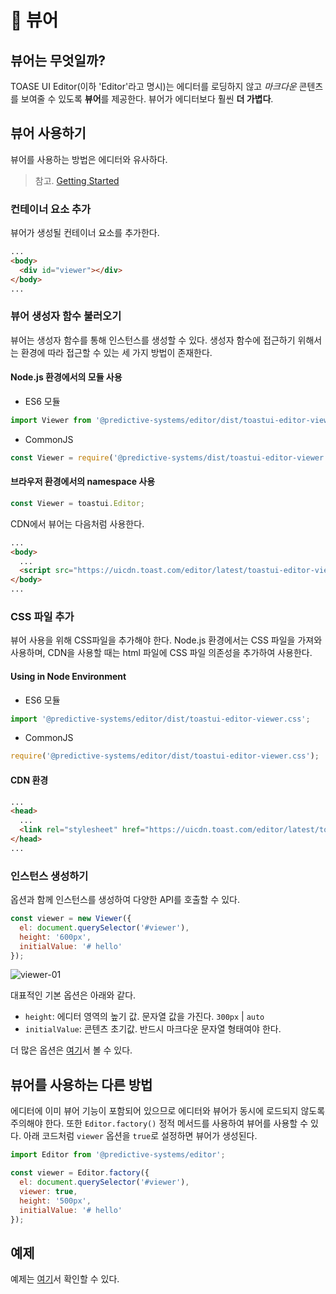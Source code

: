# 👀 뷰어

## 뷰어는 무엇일까?

TOASE UI Editor(이하 'Editor'라고 명시)는 에디터를 로딩하지 않고 _마크다운_ 콘텐츠를 보여줄 수 있도록 **뷰어**를 제공한다. 뷰어가 에디터보다 훨씬 **더 가볍다**.

## 뷰어 사용하기

뷰어를 사용하는 방법은 에디터와 유사하다.

> 참고. [Getting Started](https://github.com/nhn/tui.editor/blob/master/docs/ko/getting-started.md)

### 컨테이너 요소 추가

뷰어가 생성될 컨테이너 요소를 추가한다.

```html
...
<body>
  <div id="viewer"></div>
</body>
...
```

### 뷰어 생성자 함수 불러오기

뷰어는 생성자 함수를 통해 인스턴스를 생성할 수 있다. 생성자 함수에 접근하기 위해서는 환경에 따라 접근할 수 있는 세 가지 방법이 존재한다.

#### Node.js 환경에서의 모듈 사용

- ES6 모듈

```javascript
import Viewer from '@predictive-systems/editor/dist/toastui-editor-viewer';
```

- CommonJS

```javascript
const Viewer = require('@predictive-systems/dist/toastui-editor-viewer');
```

#### 브라우저 환경에서의 namespace 사용

```javascript
const Viewer = toastui.Editor;
```

CDN에서 뷰어는 다음처럼 사용한다.

```html
...
<body>
  ...
  <script src="https://uicdn.toast.com/editor/latest/toastui-editor-viewer.js"></script>
</body>
...
```

### CSS 파일 추가

뷰어 사용을 위해 CSS파일을 추가해야 한다. Node.js 환경에서는 CSS 파일을 가져와 사용하며, CDN을 사용할 때는 html 파일에 CSS 파일 의존성을 추가하여 사용한다.

#### Using in Node Environment

- ES6 모듈

```javascript
import '@predictive-systems/editor/dist/toastui-editor-viewer.css';
```

- CommonJS

```javascript
require('@predictive-systems/editor/dist/toastui-editor-viewer.css');
```

#### CDN 환경

```html
...
<head>
  ...
  <link rel="stylesheet" href="https://uicdn.toast.com/editor/latest/toastui-editor-viewer.min.css" />
</head>
...
```

### 인스턴스 생성하기

옵션과 함께 인스턴스를 생성하여 다양한 API를 호출할 수 있다.

```js
const viewer = new Viewer({
  el: document.querySelector('#viewer'),
  height: '600px',
  initialValue: '# hello'
});
```

![viewer-01](https://user-images.githubusercontent.com/37766175/121862304-a3ccc980-cd35-11eb-92c8-02b0e6fcf3cf.png)

대표적인 기본 옵션은 아래와 같다.

- `height`: 에디터 영역의 높기 값. 문자열 값을 가진다. `300px` | `auto`
- `initialValue`: 콘텐츠 초기값. 반드시 마크다운 문자열 형태여야 한다.

더 많은 옵션은 [여기](https://nhn.github.io/tui.editor/latest/ToastUIEditorViewer)서 볼 수 있다.

## 뷰어를 사용하는 다른 방법

에디터에 이미 뷰어 기능이 포함되어 있으므로 에디터와 뷰어가 동시에 로드되지 않도록 주의해야 한다. 또한 `Editor.factory()` 정적 메서드를 사용하여 뷰어를 사용할 수 있다. 아래 코드처럼 `viewer` 옵션을 `true`로 설정하면 뷰어가 생성된다.

```js
import Editor from '@predictive-systems/editor';

const viewer = Editor.factory({
  el: document.querySelector('#viewer'),
  viewer: true,
  height: '500px',
  initialValue: '# hello'
});
```

## 예제

예제는 [여기](https://nhn.github.io/tui.editor/latest/tutorial-example04-viewer)서 확인할 수 있다.
